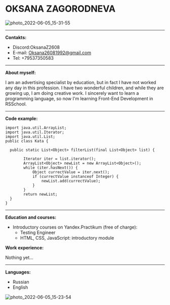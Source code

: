 # OKSANA ZAGORODNEVA

![photo_2022-06-05_15-31-55](https://user-images.githubusercontent.com/106434250/172050748-307cd618-5f19-46c1-b0a9-84b5e7ece2b5.jpg)

***
**Contakts:**
* Discord:OksanaZ2608 
* E-mail: Oksana26081992@gmail.com 
* Tel: +79537350583
***
**About myself:**

I am an advertising specialist by education, but in fact I have not worked any day in this profession. I have two wonderful children, and while they are growing up, I am doing creative work. I sincerely want to learn a programming language, so now I'm learning Front-End Development in RSSchool.

***
**Code example:**

```
import java.util.ArrayList;
import java.util.Iterator;
import java.util.List;
public class Kata {
  
  public static List<Object> filterList(final List<Object> list) {
   
        Iterator iter = list.iterator();
        ArrayList<Object> newList = new ArrayList<Object>();
        while (iter.hasNext()) {
            Object currectValue = iter.next();
            if (currectValue instanceof Integer) {
                newList.add(currectValue);
            }
        }
        return newList;
  }
}
```
***
**Education and courses:**

* Introductory courses on Yandex.Practikum (free of charge):
    + Testing Engineer
    + HTML, CSS, JavaScript: introductory module

**Work experience:**

Nothing yet…
***
**Languages:**

* Russian
* English

![photo_2022-06-05_15-23-54](https://user-images.githubusercontent.com/106434250/172050958-ab8a7ec8-b8be-4655-ba38-53c41ca57b66.jpg)
